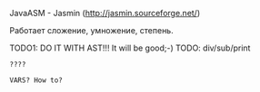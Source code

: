 JavaASM - Jasmin (http://jasmin.sourceforge.net/)

Работает сложение, умножение, степень.

TODO1: 
	DO IT WITH AST!!! It will be good;-)
TODO:
	div/sub/print

	????

	VARS? How to?
